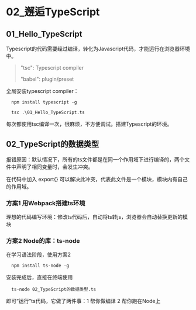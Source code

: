 # 02_邂逅TypeScript

## 01_Hello_TypeScript

Typescript的代码需要经过编译，转化为Javascript代码，才能运行在浏览器环境中。

> "tsc": Typescript compiler
>
> "babel": plugin/preset

全局安装typescript compiler：

```
  npm install typescript -g
```

```
  tsc .\01_Hello_TypeScript.ts
```

每次都使用tsc编译一次，很麻烦，不方便调试。搭建Typescript的环境。

## 02_TypeScript的数据类型

报错原因：默认情况下，所有的ts文件都是在同一个作用域下进行编译的，两个文件中声明了相同变量时，会发生冲突。

在代码中加入 export{} 可以解决此冲突，代表此文件是一个模块，模块内有自己的作用域。

### 方案1 用Webpack搭建ts环境

理想的代码编写环境：修改ts代码后，自动将ts转js，浏览器会自动替换更新的模块

### 方案2 Node的库：ts-node

在学习语法阶段，使用方案2

```
  npm install ts-node -g
```

安装完成后，直接在终端使用

```
  ts-node 02_TypeScript的数据类型.ts
```

即可“运行”ts代码，它做了两件事：1 帮你做编译 2 帮你跑在Node上